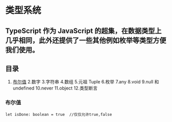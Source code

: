 # 类型系统

## TypeScript 作为 JavaScript 的超集，在数据类型上几乎相同，此外还提供了一些其他例如枚举等类型方便我们使用。

## 目录
1. [布尔值]()
2.数字
3.字符串
4.数组
5.元祖 Tuple
6.枚举
7.any
8.void
9.null 和 undefined
10.never
11.object
12.类型断言

### 布尔值
```
let isDone: boolean = true  //仅仅允许true,false
```